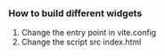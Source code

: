 ### How to build different widgets
1. Change the entry point in vite.config
2. Change the script src index.html